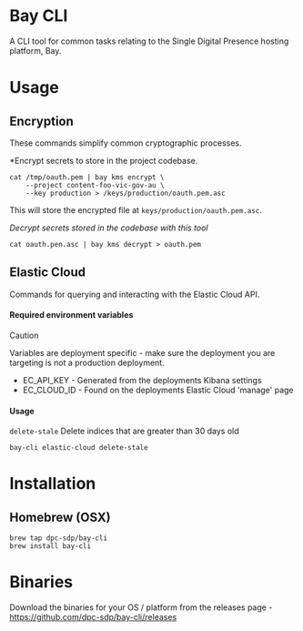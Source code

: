 # Bay CLI

A CLI tool for common tasks relating to the Single Digital Presence hosting platform, Bay.

# Usage

## Encryption

These commands simplify common cryptographic processes.

*Encrypt secrets to store in the project codebase.
```
cat /tmp/oauth.pem | bay kms encrypt \   
    --project content-foo-vic-gov-au \
    --key production > /keys/production/oauth.pem.asc
```
This will store the encrypted file at `keys/production/oauth.pem.asc`.

*Decrypt secrets stored in the codebase with this tool*
```
cat oauth.pen.asc | bay kms decrypt > oauth.pem
```

## Elastic Cloud
Commands for querying and interacting with the Elastic Cloud API.

#### Required environment variables

> [!CAUTION]
> Variables are deployment specific - make sure the deployment you are targeting is not a production deployment.

* EC_API_KEY - Generated from the deployments Kibana settings
* EC_CLOUD_ID - Found on the deployments Elastic Cloud 'manage' page

#### Usage
`delete-stale` Delete indices that are greater than 30 days old

```
bay-cli elastic-cloud delete-stale
```

# Installation

## Homebrew (OSX)

```
brew tap dpc-sdp/bay-cli
brew install bay-cli
```

# Binaries

Download the binaries for your OS / platform from the releases page - https://github.com/dpc-sdp/bay-cli/releases
